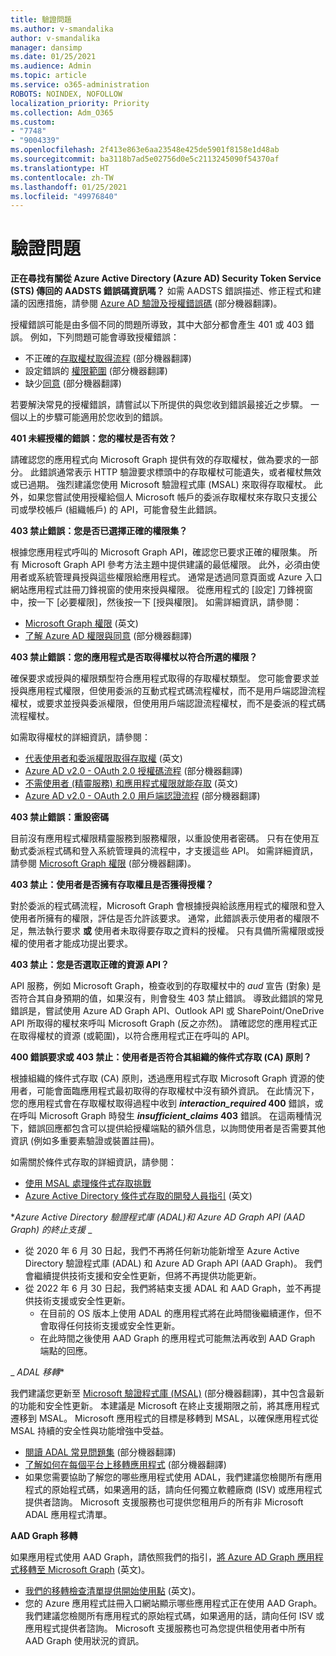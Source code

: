 ```yaml
---
title: 驗證問題
ms.author: v-smandalika
author: v-smandalika
manager: dansimp
ms.date: 01/25/2021
ms.audience: Admin
ms.topic: article
ms.service: o365-administration
ROBOTS: NOINDEX, NOFOLLOW
localization_priority: Priority
ms.collection: Adm_O365
ms.custom:
- "7748"
- "9004339"
ms.openlocfilehash: 2f413e863e6aa23548e425de5901f8158e1d48ab
ms.sourcegitcommit: ba3118b7ad5e02756d0e5c2113245090f54370af
ms.translationtype: HT
ms.contentlocale: zh-TW
ms.lasthandoff: 01/25/2021
ms.locfileid: "49976840"
---
```

# <a name="authentication-issues"></a>驗證問題

**正在尋找有關從 Azure Active Directory (Azure AD) Security Token Service (STS) 傳回的 AADSTS 錯誤碼資訊嗎？** 如需 AADSTS 錯誤描述、修正程式和建議的因應措施，請參閱 [Azure AD 驗證及授權錯誤碼](https://docs.microsoft.com/azure/active-directory/develop/reference-aadsts-error-codes) (部分機器翻譯)。

授權錯誤可能是由多個不同的問題所導致，其中大部分都會產生 401 或 403 錯誤。 例如，下列問題可能會導致授權錯誤：

- 不正確的[存取權杖取得流程](https://docs.microsoft.com/azure/active-directory/develop/authentication-vs-authorization) (部分機器翻譯) 
- 設定錯誤的 [權限範圍](https://docs.microsoft.com/azure/active-directory/develop/v2-permissions-and-consent) (部分機器翻譯) 
- 缺少[同意](https://docs.microsoft.com/azure/active-directory/develop/howto-convert-app-to-be-multi-tenant#understanding-user-and-admin-consent) (部分機器翻譯)

若要解決常見的授權錯誤，請嘗試以下所提供的與您收到錯誤最接近之步驟。 一個以上的步驟可能適用於您收到的錯誤。

**401 未經授權的錯誤：您的權杖是否有效？**

請確認您的應用程式向 Microsoft Graph 提供有效的存取權杖，做為要求的一部分。 此錯誤通常表示 HTTP 驗證要求標頭中的存取權杖可能遺失，或者權杖無效或已過期。 強烈建議您使用 Microsoft 驗證程式庫 (MSAL) 來取得存取權杖。 此外，如果您嘗試使用授權給個人 Microsoft 帳戶的委派存取權杖來存取只支援公司或學校帳戶 (組織帳戶) 的 API，可能會發生此錯誤。

**403 禁止錯誤：您是否已選擇正確的權限集？**

根據您應用程式呼叫的 Microsoft Graph API，確認您已要求正確的權限集。 所有 Microsoft Graph API 參考方法主題中提供建議的最低權限。 此外，必須由使用者或系統管理員授與這些權限給應用程式。 通常是透過同意頁面或 Azure 入口網站應用程式註冊刀鋒視窗的使用來授與權限。 從應用程式的 [設定] 刀鋒視窗中，按一下 [必要權限]，然後按一下 [授與權限]。 如需詳細資訊，請參閱：

- [Microsoft Graph 權限](https://docs.microsoft.com/graph/permissions-reference) (英文) 
- [了解 Azure AD 權限與同意](https://docs.microsoft.com/azure/active-directory/develop/v2-permissions-and-consent) (部分機器翻譯)

**403 禁止錯誤：您的應用程式是否取得權杖以符合所選的權限？**

確保要求或授與的權限類型符合應用程式取得的存取權杖類型。 您可能會要求並授與應用程式權限，但使用委派的互動式程式碼流程權杖，而不是用戶端認證流程權杖，或要求並授與委派權限，但使用用戶端認證流程權杖，而不是委派的程式碼流程權杖。

如需取得權杖的詳細資訊，請參閱：

- [代表使用者和委派權限取得存取權](https://docs.microsoft.com/graph/auth-v2-user) (英文) 
- [Azure AD v2.0 - OAuth 2.0 授權碼流程](https://docs.microsoft.com/azure/active-directory/develop/v2-oauth2-auth-code-flow) (部分機器翻譯) 
- [不需使用者 (精靈服務) 和應用程式權限就能存取](https://docs.microsoft.com/graph/auth-v2-service) (英文) 
- [Azure AD v2.0 - OAuth 2.0 用戶端認證流程](https://docs.microsoft.com/azure/active-directory/develop/v2-oauth2-client-creds-grant-flow) (部分機器翻譯)

**403 禁止錯誤：重設密碼**

目前沒有應用程式權限精靈服務到服務權限，以重設使用者密碼。 只有在使用互動式委派程式碼和登入系統管理員的流程中，才支援這些 API。 如需詳細資訊，請參閱 [Microsoft Graph 權限](https://docs.microsoft.com/graph/permissions-reference) (部分機器翻譯)。

**403 禁止：使用者是否擁有存取權且是否獲得授權？**

對於委派的程式碼流程，Microsoft Graph 會根據授與給該應用程式的權限和登入使用者所擁有的權限，評估是否允許該要求。 通常，此錯誤表示使用者的權限不足，無法執行要求 **或** 使用者未取得要存取之資料的授權。 只有具備所需權限或授權的使用者才能成功提出要求。

**403 禁止：您是否選取正確的資源 API？**

API 服務，例如 Microsoft Graph，檢查收到的存取權杖中的 *aud* 宣告 (對象) 是否符合其自身預期的值，如果沒有，則會發生 403 禁止錯誤。 導致此錯誤的常見錯誤是，嘗試使用 Azure AD Graph API、Outlook API 或 SharePoint/OneDrive API 所取得的權杖來呼叫 Microsoft Graph (反之亦然)。 請確認您的應用程式正在取得權杖的資源 (或範圍)，以符合應用程式正在呼叫的 API。

**400 錯誤要求或 403 禁止：使用者是否符合其組織的條件式存取 (CA) 原則？**

根據組織的條件式存取 (CA) 原則，透過應用程式存取 Microsoft Graph 資源的使用者，可能會面臨應用程式最初取得的存取權杖中沒有額外資訊。 在此情況下，您的應用程式會在存取權杖取得過程中收到 ***interaction_required* 400** 錯誤，或在呼叫 Microsoft Graph 時發生 ***insufficient_claims* 403** 錯誤。 在這兩種情況下，錯誤回應都包含可以提供給授權端點的額外信息，以詢問使用者是否需要其他資訊 (例如多重要素驗證或裝置註冊)。

如需關於條件式存取的詳細資訊，請參閱：

- [使用 MSAL 處理條件式存取挑戰](https://docs.microsoft.com/azure/active-directory/develop/msal-error-handling-dotnet#conditional-access-and-claims-challenges) 
- [Azure Active Directory 條件式存取的開發人員指引](https://docs.microsoft.com/azure/active-directory/develop/v2-conditional-access-dev-guide) (英文)

**_Azure Active Directory 驗證程式庫 (ADAL)和 Azure AD Graph API (AAD Graph) 的終止支援_* _

- 從 2020 年 6 月 30 日起，我們不再將任何新功能新增至 Azure Active Directory 驗證程式庫 (ADAL) 和 Azure AD Graph API (AAD Graph)。 我們會繼續提供技術支援和安全性更新，但將不再提供功能更新。
- 從 2022 年 6 月 30 日起，我們將結束支援 ADAL 和 AAD Graph，並不再提供技術支援或安全性更新。
    - 在目前的 OS 版本上使用 ADAL 的應用程式將在此時間後繼續運作，但不會取得任何技術支援或安全性更新。
    - 在此時間之後使用 AAD Graph 的應用程式可能無法再收到 AAD Graph 端點的回應。

_ *ADAL 移轉**

我們建議您更新至 [Microsoft 驗證程式庫 (MSAL)](https://docs.microsoft.com/azure/active-directory/develop/v2-overview) (部分機器翻譯)，其中包含最新的功能和安全性更新。 本建議是 Microsoft 在終止支援期限之前，將其應用程式遷移到 MSAL。 Microsoft 應用程式的目標是移轉到 MSAL，以確保應用程式從 MSAL 持續的安全性與功能增強中受益。

- [閱讀 ADAL 常見問題集](https://docs.microsoft.com/azure/active-directory/develop/msal-migration#frequently-asked-questions-faq) (部分機器翻譯) 
- [了解如何在每個平台上移轉應用程式](https://docs.microsoft.com/azure/active-directory/develop/msal-migration#frequently-asked-questions-faq) (部分機器翻譯) 
- 如果您需要協助了解您的哪些應用程式使用 ADAL，我們建議您檢閱所有應用程式的原始程式碼，如果適用的話，請向任何獨立軟體廠商 (ISV) 或應用程式提供者諮詢。 Microsoft 支援服務也可提供您租用戶的所有非 Microsoft ADAL 應用程式清單。

**AAD Graph 移轉**

如果應用程式使用 AAD Graph，請依照我們的指引，[將 Azure AD Graph 應用程式移轉至 Microsoft Graph](https://docs.microsoft.com/graph/migrate-azure-ad-graph-planning-checklist?view=graph-rest-1.0&preserve-view=true) (英文)。

- [我們的移轉檢查清單提供開始使用點](https://docs.microsoft.com/graph/migrate-azure-ad-graph-planning-checklist) (英文)。 
- 您的 Azure 應用程式註冊入口網站顯示哪些應用程式正在使用 AAD Graph。 我們建議您檢閱所有應用程式的原始程式碼，如果適用的話，請向任何 ISV 或應用程式提供者諮詢。 Microsoft 支援服務也可為您提供租使用者中所有 AAD Graph 使用狀況的資訊。

 










